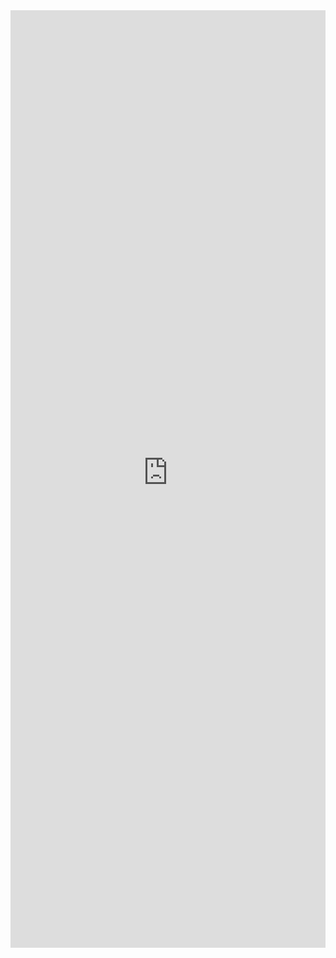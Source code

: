 <iframe title='OverflowSet Examples' src='https://fabricweb.z5.web.core.windows.net/pr-deploy-site/refs/pull/9333/merge/fabric-website-resources/dist/index.html#/examples/overflowset?docsExample=true' frameborder='no' width='100%' height='1500'>